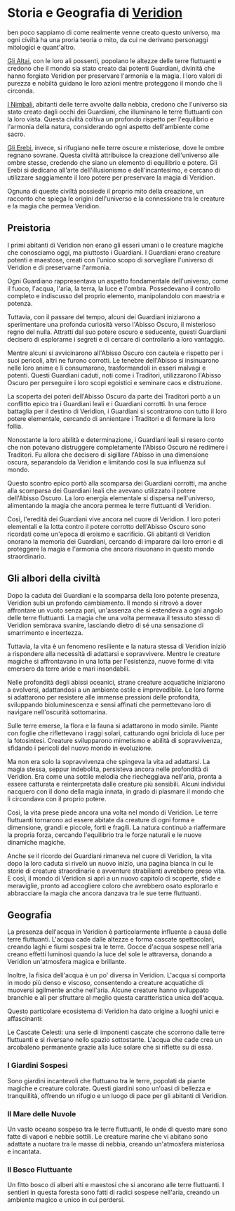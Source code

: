 # Storia e Geografia di [Veridion](Readme.md)
ben poco sappiamo di come realmente venne creato questo universo, ma ogni civiltà ha una proria teoria o mito, da cui ne derivano personaggi mitologici e quant'altro.

[Gli Altai](civilizzazioni.md#gli-altai), con le loro ali possenti, popolano le altezze delle terre fluttuanti e credono che il mondo sia stato creato dai potenti Guardiani, divinità che hanno forgiato Veridion per preservare l'armonia e la magia. I loro valori di purezza e nobiltà guidano le loro azioni mentre proteggono il mondo che li circonda.

[I Nimbali](civilizzazioni.md#i-nimbali), abitanti delle terre avvolte dalla nebbia, credono che l'universo sia stato creato dagli occhi dei Guardiani, che illuminano le terre fluttuanti con la loro vista. Questa civiltà coltiva un profondo rispetto per l'equilibrio e l'armonia della natura, considerando ogni aspetto dell'ambiente come sacro.

[Gli Erebi](civilizzazioni.md#gli-erebi), invece, si rifugiano nelle terre oscure e misteriose, dove le ombre regnano sovrane. Questa civiltà attribuisce la creazione dell'universo alle ombre stesse, credendo che siano un elemento di equilibrio e potere. Gli Erebi si dedicano all'arte dell'illusionismo e dell'incantesimo, e cercano di utilizzare saggiamente il loro potere per preservare la magia di Veridion.

Ognuna di queste civiltà possiede il proprio mito della creazione, un racconto che spiega le origini dell'universo e la connessione tra le creature e la magia che permea Veridion. 

## Preistoria
I primi abitanti di Veridion non erano gli esseri umani o le creature magiche che conosciamo oggi, ma piuttosto i Guardiani. I Guardiani erano creature potenti e maestose, creati con l'unico scopo di sorvegliare l'universo di Veridion e di preservarne l'armonia.

Ogni Guardiano rappresentava un aspetto fondamentale dell'universo, come il fuoco, l'acqua, l'aria, la terra, la luce e l'ombra. Possedevano il controllo completo e indiscusso del proprio elemento, manipolandolo con maestria e potenza.

Tuttavia, con il passare del tempo, alcuni dei Guardiani iniziarono a sperimentare una profonda curiosità verso l'Abisso Oscuro, il misterioso regno del nulla. Attratti dal suo potere oscuro e seducente, questi Guardiani decisero di esplorarne i segreti e di cercare di controllarlo a loro vantaggio.

Mentre alcuni si avvicinarono all'Abisso Oscuro con cautela e rispetto per i suoi pericoli, altri ne furono corrotti. Le tenebre dell'Abisso si insinuarono nelle loro anime e li consumarono, trasformandoli in esseri malvagi e potenti. Questi Guardiani caduti, noti come i Traditori, utilizzarono l'Abisso Oscuro per perseguire i loro scopi egoistici e seminare caos e distruzione.

La scoperta dei poteri dell'Abisso Oscuro da parte dei Traditori portò a un conflitto epico tra i Guardiani leali e i Guardiani corrotti. In una feroce battaglia per il destino di Veridion, i Guardiani si scontrarono con tutto il loro potere elementale, cercando di annientare i Traditori e di fermare la loro follia.

Nonostante la loro abilità e determinazione, i Guardiani leali si resero conto che non potevano distruggere completamente l'Abisso Oscuro né redimere i Traditori. Fu allora che decisero di sigillare l'Abisso in una dimensione oscura, separandolo da Veridion e limitando così la sua influenza sul mondo.

Questo scontro epico portò alla scomparsa dei Guardiani corrotti, ma anche alla scomparsa dei Guardiani leali che avevano utilizzato il potere dell'Abisso Oscuro. La loro energia elementale si dispersa nell'universo, alimentando la magia che ancora permea le terre fluttuanti di Veridion.

Così, l'eredità dei Guardiani vive ancora nel cuore di Veridion. I loro poteri elementali e la lotta contro il potere corrotto dell'Abisso Oscuro sono ricordati come un'epoca di eroismo e sacrificio. Gli abitanti di Veridion onorano la memoria dei Guardiani, cercando di imparare dai loro errori e di proteggere la magia e l'armonia che ancora risuonano in questo mondo straordinario.
## Gli albori della civiltà
Dopo la caduta dei Guardiani e la scomparsa della loro potente presenza, Veridion subì un profondo cambiamento. Il mondo si ritrovò a dover affrontare un vuoto senza pari, un'assenza che si estendeva a ogni angolo delle terre fluttuanti. La magia che una volta permeava il tessuto stesso di Veridion sembrava svanire, lasciando dietro di sé una sensazione di smarrimento e incertezza.

Tuttavia, la vita è un fenomeno resiliente e la natura stessa di Veridion iniziò a rispondere alla necessità di adattarsi e sopravvivere. Mentre le creature magiche si affrontavano in una lotta per l'esistenza, nuove forme di vita emersero da terre aride e mari insondabili.

Nelle profondità degli abissi oceanici, strane creature acquatiche iniziarono a evolversi, adattandosi a un ambiente ostile e imprevedibile. Le loro forme si adattarono per resistere alle immense pressioni delle profondità, sviluppando bioluminescenza e sensi affinati che permettevano loro di navigare nell'oscurità sottomarina.

Sulle terre emerse, la flora e la fauna si adattarono in modo simile. Piante con foglie che riflettevano i raggi solari, catturando ogni briciola di luce per la fotosintesi. Creature svilupparono mimetismo e abilità di sopravvivenza, sfidando i pericoli del nuovo mondo in evoluzione.

Ma non era solo la sopravvivenza che spingeva la vita ad adattarsi. La magia stessa, seppur indebolita, persisteva ancora nelle profondità di Veridion. Era come una sottile melodia che riecheggiava nell'aria, pronta a essere catturata e reinterpretata dalle creature più sensibili. Alcuni individui nacquero con il dono della magia innata, in grado di plasmare il mondo che li circondava con il proprio potere.

Così, la vita prese piede ancora una volta nel mondo di Veridion. Le terre fluttuanti tornarono ad essere abitate da creature di ogni forma e dimensione, grandi e piccole, forti e fragili. La natura continuò a riaffermare la propria forza, cercando l'equilibrio tra le forze naturali e le nuove dinamiche magiche.

Anche se il ricordo dei Guardiani rimaneva nel cuore di Veridion, la vita dopo la loro caduta si rivelò un nuovo inizio, una pagina bianca in cui le storie di creature straordinarie e avventure strabilianti avrebbero preso vita. E così, il mondo di Veridion si aprì a un nuovo capitolo di scoperte, sfide e meraviglie, pronto ad accogliere coloro che avrebbero osato esplorarlo e abbracciare la magia che ancora danzava tra le sue terre fluttuanti.
## Geografia
La presenza dell'acqua in Veridion è particolarmente influente a causa delle terre fluttuanti. L'acqua cade dalle altezze e forma cascate spettacolari, creando laghi e fiumi sospesi tra le terre. Gocce d'acqua sospese nell'aria creano effetti luminosi quando la luce del sole le attraversa, donando a Veridion un'atmosfera magica e brillante.

Inoltre, la fisica dell'acqua è un po' diversa in Veridion. L'acqua si comporta in modo più denso e viscoso, consentendo a creature acquatiche di muoversi agilmente anche nell'aria. Alcune creature hanno sviluppato branchie e ali per sfruttare al meglio questa caratteristica unica dell'acqua.

Questo particolare ecosistema di Veridion ha dato origine a luoghi unici e affascinanti:

Le Cascate Celesti: una serie di imponenti cascate che scorrono dalle terre fluttuanti e si riversano nello spazio sottostante. L'acqua che cade crea un arcobaleno permanente grazie alla luce solare che si riflette su di essa.

### I Giardini Sospesi
Sono giardini incantevoli che fluttuano tra le terre, popolati da piante magiche e creature colorate. Questi giardini sono un'oasi di bellezza e tranquillità, offrendo un rifugio e un luogo di pace per gli abitanti di Veridion.

### Il Mare delle Nuvole
Un vasto oceano sospeso tra le terre fluttuanti, le onde di questo mare sono fatte di vapori e nebbie sottili. Le creature marine che vi abitano sono adattate a nuotare tra le masse di nebbia, creando un'atmosfera misteriosa e incantata.

### Il Bosco Fluttuante
Un fitto bosco di alberi alti e maestosi che si ancorano alle terre fluttuanti. I sentieri in questa foresta sono fatti di radici sospese nell'aria, creando un ambiente magico e unico in cui perdersi.